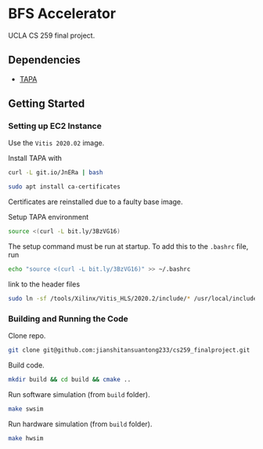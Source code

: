 # BFS Accelerator
UCLA CS 259 final project.

## Dependencies
- [TAPA](https://github.com/Blaok/tapa)

## Getting Started
### Setting up EC2 Instance
Use the `Vitis 2020.02` image.

Install TAPA with
```bash
curl -L git.io/JnERa | bash
```
```bash
sudo apt install ca-certificates
```

Certificates are reinstalled due to a faulty base image.

Setup TAPA environment
```bash
source <(curl -L bit.ly/3BzVG16)
```

The setup command must be run at startup. To add this to the `.bashrc` file, 
run
```bash
echo "source <(curl -L bit.ly/3BzVG16)" >> ~/.bashrc
```

link to the header files
```bash
sudo ln -sf /tools/Xilinx/Vitis_HLS/2020.2/include/* /usr/local/include/
```

### Building and Running the Code
Clone repo.
```bash
git clone git@github.com:jianshitansuantong233/cs259_finalproject.git
```

Build code.
```bash
mkdir build && cd build && cmake ..
```

Run software simulation (from `build` folder).
```bash
make swsim
```

Run hardware simulation (from `build` folder).
```bash
make hwsim
```
